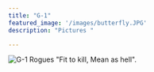 ```yaml
---
title: "G-1"
featured_image: '/images/butterfly.JPG'
description: "Pictures "

---
```


![G-1 Rogues](/images/g1.png)
"Fit to kill, Mean as hell".
